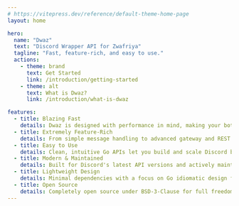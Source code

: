 ```yaml
---
# https://vitepress.dev/reference/default-theme-home-page
layout: home

hero:
  name: "Dwaz"
  text: "Discord Wrapper API for Zwafriya"
  tagline: "Fast, feature-rich, and easy to use."
  actions:
    - theme: brand
      text: Get Started
      link: /introduction/getting-started
    - theme: alt
      text: What is Dwaz?
      link: /introduction/what-is-dwaz

features:
  - title: Blazing Fast
    details: Dwaz is designed with performance in mind, making your bots respond quickly and efficiently.
  - title: Extremely Feature-Rich
    details: From simple message handling to advanced gateway and REST integrations, Dwaz provides everything you need.
  - title: Easy to Use
    details: Clean, intuitive Go APIs let you build and scale Discord bots effortlessly.
  - title: Modern & Maintained
    details: Built for Discord's latest API versions and actively maintained to keep up with Discord changes.
  - title: Lightweight Design
    details: Minimal dependencies with a focus on Go idiomatic design for production-ready bots.
  - title: Open Source
    details: Completely open source under BSD-3-Clause for full freedom in your projects.
---
```


